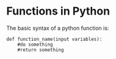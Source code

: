 # Functions in Python

The basic syntax of a python function is:
```
def function_name(input variables):
    #do something
    #return something 
```
